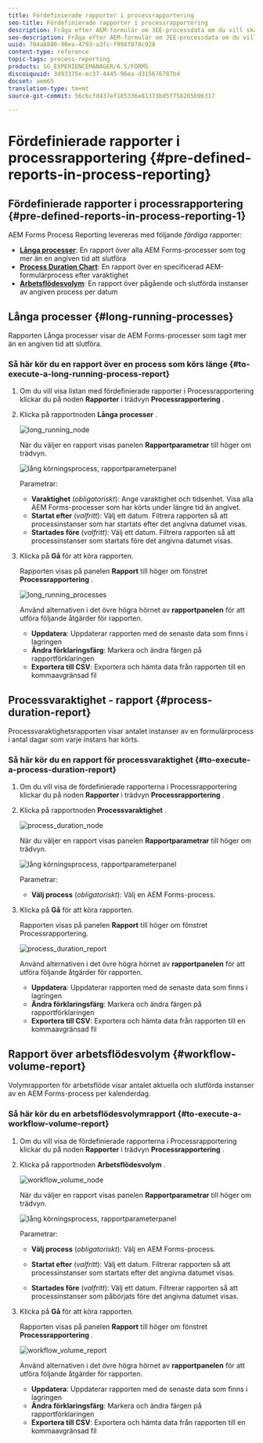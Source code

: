 ```yaml
---
title: Fördefinierade rapporter i processrapportering
seo-title: Fördefinierade rapporter i processrapportering
description: Fråga efter AEM-formulär om JEE-processdata om du vill skapa rapporter om långvariga processer, processens varaktighet och arbetsflödesvolym
seo-description: Fråga efter AEM-formulär om JEE-processdata om du vill skapa rapporter om långvariga processer, processens varaktighet och arbetsflödesvolym
uuid: 704a8886-90ea-4793-a3fc-f998f878c928
content-type: reference
topic-tags: process-reporting
products: SG_EXPERIENCEMANAGER/6.5/FORMS
discoiquuid: 3d93375e-ec37-4445-96ea-d315676787b4
docset: aem65
translation-type: tm+mt
source-git-commit: 56c6cfd437ef185336e81373bd5f758205b96317

---
```



# Fördefinierade rapporter i processrapportering {#pre-defined-reports-in-process-reporting}

## Fördefinierade rapporter i processrapportering {#pre-defined-reports-in-process-reporting-1}

AEM Forms Process Reporting levereras med följande *färdiga* rapporter:

* **[Långa processer](#long-running-processes)**: En rapport över alla AEM Forms-processer som tog mer än en angiven tid att slutföra
* **[Process Duration Chart](#process-duration-report)**: En rapport över en specificerad AEM-formulärprocess efter varaktighet
* **[Arbetsflödesvolym](#workflow-volume-report)**: En rapport över pågående och slutförda instanser av angiven process per datum

## Långa processer {#long-running-processes}

Rapporten Långa processer visar de AEM Forms-processer som tagit mer än en angiven tid att slutföra.

### Så här kör du en rapport över en process som körs länge {#to-execute-a-long-running-process-report}

1. Om du vill visa listan med fördefinierade rapporter i Processrapportering klickar du på noden **Rapporter** i trädvyn **Processrapportering** .
1. Klicka på rapportnoden **Långa processer** .

   ![long_running_node](assets/long_running_node.png)

   När du väljer en rapport visas panelen **Rapportparametrar** till höger om trädvyn.

   ![lång körningsprocess, rapportparameterpanel](assets/report_parameters_panel.png)

   Parametrar:

   * **Varaktighet** (*obligatoriskt*): Ange varaktighet och tidsenhet. Visa alla AEM Forms-processer som har körts under längre tid än angivet.
   * **Startat efter** (*valfritt*): Välj ett datum. Filtrera rapporten så att processinstanser som har startats efter det angivna datumet visas.
   * **Startades före** (*valfritt*): Välj ett datum. Filtrera rapporten så att processinstanser som startats före det angivna datumet visas.

1. Klicka på **Gå** för att köra rapporten.

   Rapporten visas på panelen **Rapport** till höger om fönstret **Processrapportering** .

   ![long_running_processes](assets/long_running_processes.png)

   Använd alternativen i det övre högra hörnet av **rapportpanelen** för att utföra följande åtgärder för rapporten.

   * **Uppdatera**: Uppdaterar rapporten med de senaste data som finns i lagringen
   * **Ändra förklaringsfärg**: Markera och ändra färgen på rapportförklaringen
   * **Exportera till CSV**: Exportera och hämta data från rapporten till en kommaavgränsad fil

## Processvaraktighet - rapport {#process-duration-report}

Processvaraktighetsrapporten visar antalet instanser av en formulärprocess i antal dagar som varje instans har körts.

### Så här kör du en rapport för processvaraktighet {#to-execute-a-process-duration-report}

1. Om du vill visa de fördefinierade rapporterna i Processrapportering klickar du på noden **Rapporter** i trädvyn **Processrapportering** .
1. Klicka på rapportnoden **Processvaraktighet** .

   ![process_duration_node](assets/process_duration_node.png)

   När du väljer en rapport visas panelen **Rapportparametrar** till höger om trädvyn.

   ![lång körningsprocess, rapportparameterpanel](assets/process_duration_params.png)

   Parametrar:

   * **Välj process** (*obligatoriskt*): Välj en AEM Forms-process.

1. Klicka på **Gå** för att köra rapporten.

   Rapporten visas på panelen **Rapport** till höger om fönstret Processrapportering.

   ![process_duration_report](assets/process_duration_report.png)

   Använd alternativen i det övre högra hörnet av **rapportpanelen** för att utföra följande åtgärder för rapporten.

   * **Uppdatera**: Uppdaterar rapporten med de senaste data som finns i lagringen
   * **Ändra förklaringsfärg**: Markera och ändra färgen på rapportförklaringen
   * **Exportera till CSV**: Exportera och hämta data från rapporten till en kommaavgränsad fil

## Rapport över arbetsflödesvolym {#workflow-volume-report}

Volymrapporten för arbetsflöde visar antalet aktuella och slutförda instanser av en AEM Forms-process per kalenderdag.

### Så här kör du en arbetsflödesvolymrapport {#to-execute-a-workflow-volume-report}

1. Om du vill visa de fördefinierade rapporterna i Processrapportering klickar du på noden **Rapporter** i trädvyn **Processrapportering** .
1. Klicka på rapportnoden **Arbetsflödesvolym** .

   ![workflow_volume_node](assets/workflow_volume_node.png)

   När du väljer en rapport visas panelen **Rapportparametrar** till höger om trädvyn.

   ![lång körningsprocess, rapportparameterpanel](assets/workflow_volume_params.png)

   Parametrar:

   * **Välj process** (*obligatoriskt*): Välj en AEM Forms-process.

   * **Startat efter** (*valfritt*): Välj ett datum. Filtrerar rapporten så att processinstanser som startats efter det angivna datumet visas.

   * **Startades före** (*valfritt*): Välj ett datum. Filtrerar rapporten så att processinstanser som påbörjats före det angivna datumet visas.

1. Klicka på **Gå** för att köra rapporten.

   Rapporten visas på panelen **Rapport** till höger om fönstret **Processrapportering** .

   ![workflow_volume_report](assets/workflow_volume_report.png)

   Använd alternativen i det övre högra hörnet av **rapportpanelen** för att utföra följande åtgärder för rapporten.

   * **Uppdatera**: Uppdaterar rapporten med de senaste data som finns i lagringen
   * **Ändra förklaringsfärg**: Markera och ändra färgen på rapportförklaringen
   * **Exportera till CSV**: Exportera och hämta data från rapporten till en kommaavgränsad fil
